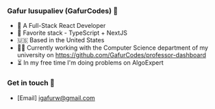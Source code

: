 ### Gafur Iusupaliev (GafurCodes) :wave:

- 🔭 A Full-Stack React Developer
- 🚀 Favorite stack - TypeScript + NextJS
- 🇺🇸 Based in the United States
- 👨‍💻 Currently working with the Computer Science department of my university on https://github.com/GafurCodes/professor-dashboard
- ⏳ In my free time I'm doing problems on AlgoExpert


### Get in touch 📧
- [Email] igafurw@gmail.com
